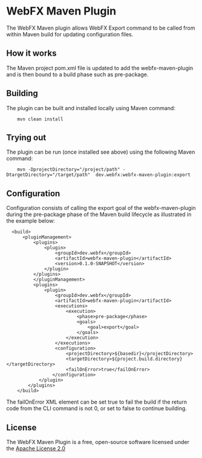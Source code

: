 # WebFX Maven Plugin

The WebFX Maven plugin allows WebFX Export command to be called from within 
Maven build for updating configuration files.

## How it works

The Maven project pom.xml file is updated to add the webfx-maven-plugin
and is then bound to a build phase such as pre-package.

## Building

The plugin can be built and installed locally using Maven command:

```
    mvn clean install
```

## Trying out

The plugin can be run (once installed see above) using the following Maven command:

```
    mvn -DprojectDirectory="/project/path" -DtargetDirectory="/target/path"  dev.webfx:webfx-maven-plugin:export
```

## Configuration

Configuration consists of calling the export goal of the webfx-maven-plugin
during the pre-package phase of the Maven build lifecycle as illustrated in
the example below:

```
  <build>
      <pluginManagement>
          <plugins>
              <plugin>
                  <groupId>dev.webfx</groupId>
                  <artifactId>webfx-maven-plugin</artifactId>
                  <version>0.1.0-SNAPSHOT</version>
              </plugin>
          </plugins>
          </pluginManagement>  
          <plugins>
              <plugin>
                  <groupId>dev.webfx</groupId>
                  <artifactId>webfx-maven-plugin</artifactId>
                  <executions>
                      <execution>
                          <phase>pre-package</phase>
                          <goals>
                              <goal>export</goal>
                          </goals>
                      </execution>
                  </executions>
                  <configuration>
                      <projectDirectory>${basedir}</projectDirectory>                
                      <targetDirectory>${project.build.directory}</targetDirectory>
                      <failOnError>true</failOnError>
                 </configuration>
            </plugin>
        </plugins>
    </build>
```

The failOnError XML element can be set true to fail the build if
the return code from the CLI command is not 0, or set to false
to continue building.

## License

The WebFX Maven Plugin is a free, open-source software licensed under the [Apache License 2.0](LICENSE)
